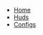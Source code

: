 <html>
	<head>
    	<link rel="stylesheet" href="styles.css">
  	</head>
  	<body>
  		<div id="blurbox" class="btnhov">
	 		<ul>
  				<li><a href="index.md">Home</a></li>
  				<li><a href="huds.md">Huds</a></li>
  				<li><a href="configs.md">Configs</a></li>
			</ul> 
		</div>
	</body>
</html>
